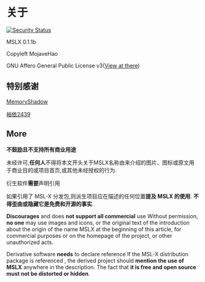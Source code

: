 # 关于

[![Security Status](https://www.murphysec.com/platform3/v31/badge/1731219173459054592.svg)](https://www.murphysec.com/console/report/1731219173408722944/1731219173459054592)

MSLX 0.1.1b

Copyleft MojaveHao

GNU Affero General Public License v3([View at there](https://www.gnu.org/licenses/agpl-3.0.en.html))

## 特别感谢

[MemoryShadow](https://github/com/MemoryShadow)

[裕依2439](https://github.com/yuyi2439)

## More

**不鼓励且不支持所有商业用途**

未经许可,**任何人**不得将本文开头关于MSLX名称由来介绍的图片、图标或原文用于商业目的或项目首页,或其他未经授权的行为.

衍生软件**需要**声明引用

如果引用了 MSL-X 分发包,则派生项目应在描述的任何位置**提及 MSLX 的使用**.
**不得歪曲或隐藏它是免费和开源的事实**.

**Discourages** and does **not support all commercial** use
Without permission, **no one** may use images and icons, or the original text of the introduction about the origin of
the name MSLX at the beginning of this article, for commercial purposes or on the homepage of the project, or other
unauthorized acts.

Derivative software **needs** to declare reference
If the MSL-X distribution package is referenced , the derived project should **mention the use
of MSLX** anywhere in the description. The fact that
**it is free and open source must not be distorted or hidden**.
